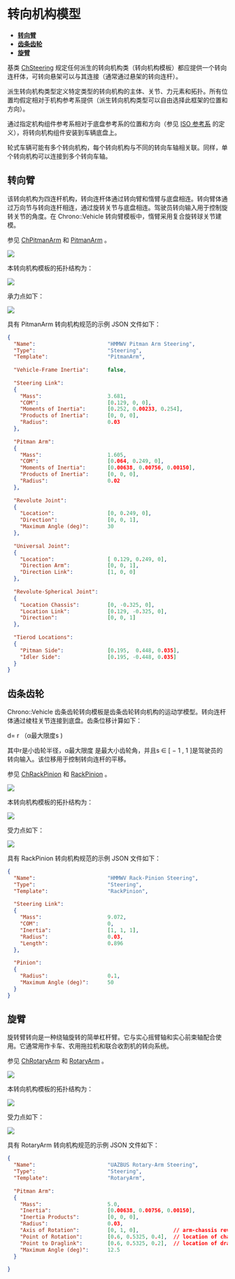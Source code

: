 # 转向机构模型

- [__转向臂__](#pitman_arm)
- [__齿条齿轮__](#rack_pinion)
- [__旋臂__](#rotary_arm)

基类 [ChSteering](https://api.projectchrono.org/classchrono_1_1vehicle_1_1_ch_steering.html) 规定任何派生的转向机构类（转向机构模板）都应提供一个转向连杆体，可转向悬架可以与其连接（通常通过悬架的转向连杆）。

派生转向机构类型定义特定类型的转向机构的主体、关节、力元素和拓扑。所有位置均假定相对于机构参考系提供（派生转向机构类型可以自由选择此框架的位置和方向）。

通过指定机构组件参考系相对于底盘参考系的位置和方向（参见 [ISO 参考系](https://api.projectchrono.org/vehicle_overview.html#vehicle_ISO_frame) 的定义），将转向机构组件安装到车辆底盘上。

轮式车辆可能有多个转向机构，每个转向机构与不同的转向车轴相关联。同样，单个转向机构可以连接到多个转向车轴。

## 转向臂 <span id="pitman_arm"></span>

该转向机构为四连杆机构，转向连杆体通过转向臂和惰臂与底盘相连。转向臂体通过万向节与转向连杆相连，通过旋转关节与底盘相连。驾驶员转向输入用于控制旋转关节的角度。在 Chrono::Vehicle 转向臂模板中，惰臂采用复合旋转球关节建模。

参见 [ChPitmanArm](https://api.projectchrono.org/classchrono_1_1vehicle_1_1_ch_pitman_arm.html) 和 [PitmanArm](https://api.projectchrono.org/classchrono_1_1vehicle_1_1_pitman_arm.html) 。

![](../img/chrono/PitmanArm_bodies.png)

本转向机构模板的拓扑结构为：

![](../img/chrono/PitmanArm_topology.png)

承力点如下：

![](../img/chrono/PitmanArm_points.png)

具有 PitmanArm 转向机构规范的示例 JSON 文件如下：

```json
{
  "Name":                       "HMMWV Pitman Arm Steering",
  "Type":                       "Steering",
  "Template":                   "PitmanArm",
 
  "Vehicle-Frame Inertia":      false,
 
  "Steering Link":
  {
    "Mass":                     3.681,
    "COM":                      [0.129, 0, 0],
    "Moments of Inertia":       [0.252, 0.00233, 0.254],
    "Products of Inertia":      [0, 0, 0],
    "Radius":                   0.03
  },
 
  "Pitman Arm":
  {
    "Mass":                     1.605,
    "COM":                      [0.064, 0.249, 0],
    "Moments of Inertia":       [0.00638, 0.00756, 0.00150],
    "Products of Inertia":      [0, 0, 0],
    "Radius":                   0.02
  },
 
  "Revolute Joint":
  {
    "Location":                 [0, 0.249, 0],
    "Direction":                [0, 0, 1],
    "Maximum Angle (deg)":      30
  },
 
  "Universal Joint":
  {
    "Location":                 [ 0.129, 0.249, 0],
    "Direction Arm":            [0, 0, 1],
    "Direction Link":           [1, 0, 0]
  },
 
  "Revolute-Spherical Joint":
  {
    "Location Chassis":         [0, -0.325, 0],
    "Location Link":            [0.129, -0.325, 0],
    "Direction":                [0, 0, 1]
  },
 
  "Tierod Locations":
  {
    "Pitman Side":              [0.195,  0.448, 0.035],
    "Idler Side":               [0.195, -0.448, 0.035]
  }
}
```

## 齿条齿轮 <span id="rack_pinion"></span>
Chrono::Vehicle 齿条齿轮转向模板是齿条齿轮转向机构的运动学模型。转向连杆体通过棱柱关节连接到底盘。齿条位移计算如下：

d= r （α最大限度s )

其中r是小齿轮半径，α最大限度 是最大小齿轮角，并且s ∈ [ − 1 , 1 ]是驾驶员的转向输入。该位移用于控制转向连杆的平移。

参见 [ChRackPinion](https://api.projectchrono.org/classchrono_1_1vehicle_1_1_ch_rack_pinion.html) 和 [RackPinion](https://api.projectchrono.org/classchrono_1_1vehicle_1_1_rack_pinion.html) 。

![](../img/chrono/RackPinion_bodies.png)

本转向机构模板的拓扑结构为：

![](../img/chrono/RackPinion_topology.png)

受力点如下：

![](../img/chrono/RackPinion_points.png)

具有 RackPinion 转向机构规范的示例 JSON 文件如下：

```json
{
  "Name":                       "HMMWV Rack-Pinion Steering",
  "Type":                       "Steering",
  "Template":                   "RackPinion",
 
  "Steering Link":
  {
    "Mass":                     9.072,
    "COM":                      0,
    "Inertia":                  [1, 1, 1],
    "Radius":                   0.03,
    "Length":                   0.896
  },
 
  "Pinion":
  {
    "Radius":                   0.1,
    "Maximum Angle (deg)":      50
  }
}
```


## 旋臂 <span id="rotary_arm"></span>
旋转臂转向是一种绕轴旋转的简单杠杆臂。它与实心摇臂轴和实心前束轴配合使用。它通常用作卡车、农用拖拉机和联合收割机的转向系统。

参见 [ChRotaryArm](https://api.projectchrono.org/classchrono_1_1vehicle_1_1_ch_rotary_arm.html) 和 [RotaryArm](https://api.projectchrono.org/classchrono_1_1vehicle_1_1_rotary_arm.html) 。

![](../img/chrono/RotaryArm_bodies.png)

本转向机构模板的拓扑结构为：

![](../img/chrono/RotaryArm_topology.png)

受力点如下：

![](../img/chrono/RotaryArm_points.png)

具有 RotaryArm 转向机构规范的示例 JSON 文件如下：

```json
{
  "Name":                       "UAZBUS Rotary-Arm Steering",
  "Type":                       "Steering",
  "Template":                   "RotaryArm",
 
  "Pitman Arm":
  {
    "Mass":                     5.0,
    "Inertia":                  [0.00638, 0.00756, 0.00150],
    "Inertia Products":         [0, 0, 0],
    "Radius":                   0.03,
    "Axis of Rotation":         [0, 1, 0],           // arm-chassis revolute joint
    "Point of Rotation":        [0.6, 0.5325, 0.4],  // location of chassis connection
    "Point to Draglink":        [0.6, 0.5325, 0.2],  // location of draglink connection
    "Maximum Angle (deg)":      12.5
  }
  
}
```





